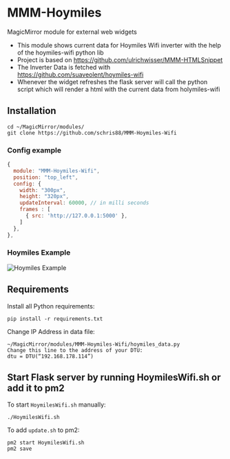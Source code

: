 # MMM-Hoymiles
MagicMirror module for external web widgets

- This module shows current data for Hoymiles Wifi inverter with the help of the hoymiles-wifi python lib
- Project is based on https://github.com/ulrichwisser/MMM-HTMLSnippet
- The Inverter Data is fetched with https://github.com/suaveolent/hoymiles-wifi
- Whenever the widget refreshes the flask server will call the python script which will render a html with the current data from holymiles-wifi

## Installation
```shell
cd ~/MagicMirror/modules/
git clone https://github.com/schris88/MMM-Hoymiles-Wifi
```

### Config example

```javascript
{
  module: "MMM-Hoymiles-Wifi",
  position: "top_left",
  config: {
    width: "300px",
    height: "320px",
    updateInterval: 60000, // in milli seconds
    frames : [
      { src: 'http://127.0.0.1:5000' },
    ]
  },
},
```

### Hoymiles Example
![Hoymiles Example](mmm-hoymiles.jpg)

## Requirements
Install all Python requirements:
```shell
pip install -r requirements.txt
```

Change IP Address in data file:
```shell
~/MagicMirror/modules/MMM-Hoymiles-Wifi/hoymiles_data.py
Change this line to the address of your DTU:
dtu = DTU(“192.168.178.114”)
```

## Start Flask server by running HoymilesWifi.sh or add it to pm2
To start `HoymilesWifi.sh` manually:
```shell
./HoymilesWifi.sh
```

To add `update.sh` to pm2:
```shell
pm2 start HoymilesWifi.sh
pm2 save
```

